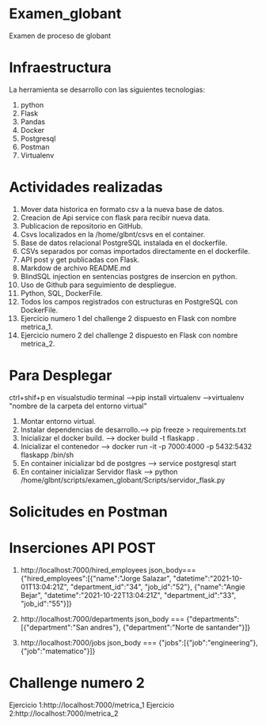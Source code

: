 # Examen_globant
Examen de proceso de globant

# Infraestructura
La herramienta se desarrollo con las siguientes tecnologias:
1) python
2) Flask
3) Pandas
4) Docker
5) Postgresql
6) Postman
7) Virtualenv

# Actividades realizadas

1) Mover data historica en formato csv a la nueva base de datos.
2) Creacion de Api service con flask para recibir nueva data.
3) Publicacion de repositorio en GitHub.
4) Csvs localizados en la /home/glbnt/csvs en el container.
5) Base de datos relacional PostgreSQL instalada en el dockerfile.
6) CSVs separados por comas importados directamente en el dockerfile.
7) API post y get publicadas con Flask.
8) Markdow de archivo README.md
9) BlindSQL injection en sentencias postgres de insercion en python.
10) Uso de Github para seguimiento de despliegue.
11) Python, SQL, DockerFile.
12) Todos los campos registrados con estructuras en PostgreSQL con DockerFile.
13) Ejercicio numero 1 del challenge 2 dispuesto en Flask con nombre metrica_1.
14) Ejercicio numero 2 del challenge 2 dispuesto en Flask con nombre metrica_2.

# Para Desplegar

ctrl+shif+p en visualstudio
terminal
-->pip install virtualenv
-->virtualenv "nombre de la carpeta del entorno virtual"

1) Montar entorno virtual.
2) Instalar dependencias de desarrollo.--> pip freeze > requirements.txt
3) Inicializar el docker build. --> docker build -t flaskapp .
4) Inicializar el contenedor --> docker run -it -p 7000:4000 -p 5432:5432 flaskapp /bin/sh
5) En container inicializar bd de postgres --> service postgresql start
6) En container inicializar Servidor flask --> python /home/glbnt/scripts/examen_globant/Scripts/servidor_flask.py

# Solicitudes en Postman

# Inserciones API POST
1) http://localhost:7000/hired_employees
json_body===
{"hired_employees":[{"name":"Jorge Salazar",
    "datetime":"2021-10-01T13:04:21Z",
    "department_id":"34",
    "job_id":"52"},
    {"name":"Angie Bejar",
    "datetime":"2021-10-22T13:04:21Z",
    "department_id":"33",
    "job_id":"55"}]}

2) http://localhost:7000/departments
json_body ===
{"departments":[{"department":"San andres"},
        {"department":"Norte de santander"}]}

3) http://localhost:7000/jobs
json_body ===
{"jobs":[{"job":"engineering"},
        {"job":"matematico"}]}

# Challenge numero 2
Ejercicio 1:http://localhost:7000/metrica_1
Ejercicio 2:http://localhost:7000/metrica_2